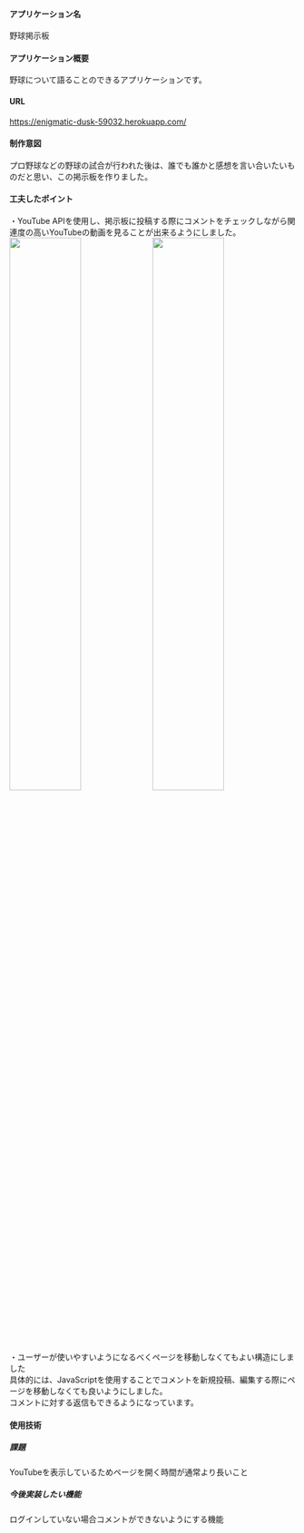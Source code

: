 #### アプリケーション名
野球掲示板
#### アプリケーション概要
野球について語ることのできるアプリケーションです。
#### URL
https://enigmatic-dusk-59032.herokuapp.com/
#### 制作意図
プロ野球などの野球の試合が行われた後は、誰でも誰かと感想を言い合いたいものだと思い、この掲示板を作りました。

#### 工夫したポイント

・YouTube APIを使用し、掲示板に投稿する際にコメントをチェックしながら関連度の高いYouTubeの動画を見ることが出来るようにしました。
<img src="https://user-images.githubusercontent.com/75056980/142479727-feb16d6b-4bc4-43c6-99ad-2176416f552c.gif" width="50%"><img src="https://user-images.githubusercontent.com/75056980/142479754-8cd3dd87-4adc-43d0-a40c-769c2510c911.gif" width="50%">

・ユーザーが使いやすいようになるべくページを移動しなくてもよい構造にしました  
具体的には、JavaScriptを使用することでコメントを新規投稿、編集する際にページを移動しなくても良いようにしました。  
コメントに対する返信もできるようになっています。

#### 使用技術

##### 課題
YouTubeを表示しているためページを開く時間が通常より長いこと
##### 今後実装したい機能
ログインしていない場合コメントができないようにする機能
